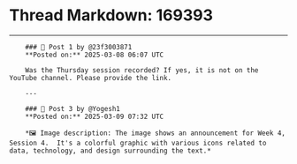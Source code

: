 # Thread Markdown: 169393

---

        ### 💬 Post 1 by @23f3003871  
        **Posted on:** 2025-03-08 06:07 UTC  

        Was the Thursday session recorded? If yes, it is not on the YouTube channel. Please provide the link.

        ---

        ### 💬 Post 3 by @Yogesh1  
        **Posted on:** 2025-03-09 07:32 UTC  

        *🖼️ Image description: The image shows an announcement for Week 4, Session 4.  It's a colorful graphic with various icons related to data, technology, and design surrounding the text.*

        